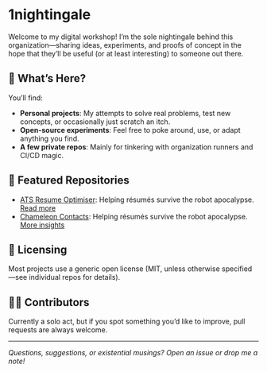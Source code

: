 # 1nightingale

Welcome to my digital workshop! I’m the sole nightingale behind this organization—sharing ideas, experiments, and proofs of concept in the hope that they’ll be useful (or at least interesting) to someone out there.

## 🧪 What’s Here?

You’ll find:
- **Personal projects**: My attempts to solve real problems, test new concepts, or occasionally just scratch an itch.
- **Open-source experiments**: Feel free to poke around, use, or adapt anything you find.
- **A few private repos**: Mainly for tinkering with organization runners and CI/CD magic.

## 📂 Featured Repositories

- [ATS Resume Optimiser](https://github.com/1nightingale/ats-resume-optimiser): Helping résumés survive the robot apocalypse. [Read more](https://techntrek.co.uk/article/can-ai-really-help-land-a-job/)
- [Chameleon Contacts](https://github.com/1nightingale/chameleonContacts): Helping résumés survive the robot apocalypse. [More insights](https://techntrek.co.uk/article/decoy-data-part-2/)

## 👐 Licensing

Most projects use a generic open license (MIT, unless otherwise specified—see individual repos for details).

## 🤷‍♂️ Contributors

Currently a solo act, but if you spot something you’d like to improve, pull requests are always welcome.

---

*Questions, suggestions, or existential musings? Open an issue or drop me a note!*
